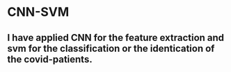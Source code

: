 # CNN-SVM
## I have applied CNN for the feature extraction and svm for the classification or the identication of the covid-patients.

